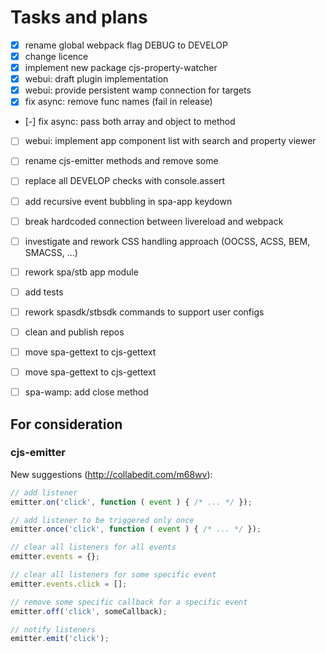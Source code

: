 Tasks and plans
===============

- [x] rename global webpack flag DEBUG to DEVELOP
- [x] change licence
- [x] implement new package cjs-property-watcher
- [x] webui: draft plugin implementation
- [x] webui: provide persistent wamp connection for targets
- [x] fix async: remove func names (fail in release)
- [-] fix async: pass both array and object to method
- [ ] webui: implement app component list with search and property viewer
- [ ] rename cjs-emitter methods and remove some
- [ ] replace all DEVELOP checks with console.assert
- [ ] add recursive event bubbling in spa-app keydown
- [ ] break hardcoded connection between livereload and webpack
- [ ] investigate and rework CSS handling approach (OOCSS, ACSS, BEM, SMACSS, ...)
- [ ] rework spa/stb app module
- [ ] add tests
- [ ] rework spasdk/stbsdk commands to support user configs
- [ ] clean and publish repos
- [ ] move spa-gettext to cjs-gettext
- [ ] move spa-gettext to cjs-gettext
- [ ] spa-wamp: add close method



## For consideration ##

### cjs-emitter ###

New suggestions (http://collabedit.com/m68wv):

```js
// add listener
emitter.on('click', function ( event ) { /* ... */ });

// add listener to be triggered only once
emitter.once('click', function ( event ) { /* ... */ });

// clear all listeners for all events
emitter.events = {};

// clear all listeners for some specific event
emitter.events.click = [];

// remove some specific callback for a specific event
emitter.off('click', someCallback);

// notify listeners
emitter.emit('click');
```
